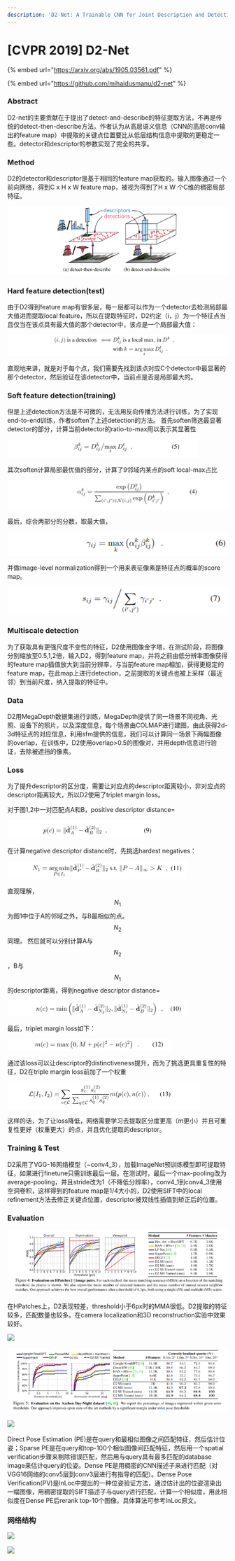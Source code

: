 ```yaml
---
description: 'D2-Net: A Trainable CNN for Joint Description and Detection of Local Features'
---
```


# \[CVPR 2019] D2-Net

{% embed url="https://arxiv.org/abs/1905.03561.pdf" %}

{% embed url="https://github.com/mihaidusmanu/d2-net" %}

### Abstract

D2-net的主要贡献在于提出了detect-and-describe的特征提取方法，不再是传统的detect-then-describe方法。作者认为从高层语义信息（CNN的高层conv输出的feature map）中提取的关键点位置要比从低层结构信息中提取的更稳定一些。detector和descriptor的参数实现了完全的共享。

### Method

D2的detector和descriptor是基于相同的feature map获取的。输入图像通过一个前向网络，得到C x H x W feature map，被视为得到了H x W 个C维的稠密局部特征。&#x20;

![](<../../.gitbook/assets/image (160).png>)

### Hard feature detection(test)

由于D2得到feature map有很多层，每一层都可以作为一个detector去检测局部最大值进而提取local feature，所以在提取特征时，D2约定（i，j）为一个特征点当且仅当在该点具有最大值的那个detector中，该点是一个局部最大值：&#x20;

![](<../../.gitbook/assets/image (1066).png>)

直观地来讲，就是对于每个点，我们需要先找到该点对应C个detector中最显著的那个detector，然后验证在该detector中，当前点是否是局部最大的。

### Soft feature detection(training)

但是上述detection方法是不可微的，无法用反向传播方法进行训练，为了实现end-to-end训练，作者soften了上述detection的方法。 首先soften筛选最显著detector的部分，计算当前detector的ratio-to-max用以表示其显著性&#x20;

![](<../../.gitbook/assets/image (525).png>)

其次soften计算局部最优值的部分，计算了9邻域内某点的soft local-max占比&#x20;

![](<../../.gitbook/assets/image (1072).png>)

最后，综合两部分的分数，取最大值，&#x20;

![](<../../.gitbook/assets/image (519).png>)

并做image-level normalization得到一个用来表征像素是特征点的概率的score map。&#x20;

![](<../../.gitbook/assets/image (1016).png>)

### Multiscale detection

为了获取具有更强尺度不变性的特征，D2使用图像金字塔，在测试阶段，将图像分别缩放至0.5,1,2倍，输入D2，得到feature map，并将之前由低分辨率图像获得的feature map插值放大到当前分辨率，与当前feature map相加，获得更稳定的feature map，在此map上进行detection，之前提取的关键点也被上采样（最近邻）到当前尺度，纳入提取的特征中。

### Data

D2用MegaDepth数据集进行训练，MegaDepth提供了同一场景不同视角、光照、设备下的照片，以及深度信息，每个场景由COLMAP进行建图，由此获得2d-3d特征点的对应信息，利用sfm提供的信息，我们可以计算同一场景下两幅图像的overlap，在训练中，D2使用overlap>0.5的图像对，并用depth信息进行验证，去除被遮挡的像素。

### Loss

为了提升descriptor的区分度，需要让对应点的descriptor距离较小，非对应点的descriptor距离较大，所以D2使用了triplet margin loss。

对于图1,2中一对匹配点A和B，positive descriptor distance=

![](<../../.gitbook/assets/image (819).png>)

在计算negative descriptor distance时，先挑选hardest negatives：&#x20;

![](<../../.gitbook/assets/image (1015).png>)

直观理解，$$N_1$$为图1中位于A的邻域之外，与B最相似的点。$$N_2$$同理。 然后就可以分别计算A与$$N_2$$，B与$$N_1$$的descriptor距离，得到negative descriptor distance=

![](<../../.gitbook/assets/image (347).png>)

最后，triplet margin loss如下：&#x20;

![](<../../.gitbook/assets/image (214).png>)

通过该loss可以让descriptor的distinctiveness提升，而为了挑选更具重复性的特征，D2在triple margin loss前加了一个权重&#x20;

![](<../../.gitbook/assets/image (356).png>)

这样的话，为了让loss降低，网络需要学习去提取区分度更高（m更小）并且可重复性更好（权重更大）的点，并且优化提取的descriptor。

### Training & Test

D2采用了VGG-16网络模型（\~conv4\_3），加载ImageNet预训练模型即可提取特征，如果进行finetune只需训练最后一层。在测试时，最后一个max-pooling改为average-pooling，并且stride改为1（不降低分辨率），conv4\_1到conv4\_3使用空洞卷积，这样得到的feature map是1/4大小的，D2使用SIFT中的local refinement方法去修正关键点位置，descriptor被双线性插值到矫正后的位置。

### Evaluation

![](<../../.gitbook/assets/image (692).png>)

在HPatches上，D2表现较差，threshold小于6px时的MMA很低。D2提取的特征较多，匹配数量也较多。在camera localization和3D reconstruction实验中效果较好。

![](../../.gitbook/assets/d2\_2.png)

![](<../../.gitbook/assets/image (6).png>)

![](../../.gitbook/assets/d2\_4.png)

Direct Pose Estimation (PE)是在query和最相似图像之间匹配特征，然后估计位姿；Sparse PE是在query和top-100个相似图像间匹配特征，然后用一个spatial verification步骤来剔除错误匹配，然后用与query具有最多匹配的database image来估计query的位姿。Dense PE是用稠密的CNN描述子来进行匹配（对VGG16网络的conv5层到conv3层进行有指导的匹配）。Dense Pose Verification(PV)是InLoc中提出的一种位姿验证方法，通过估计出的位姿渲染出一幅图像，用稠密提取的SIFT描述子与query进行匹配，计算一个相似度，用此相似度在Dense PE后rerank top-10个图像。具体算法可参考InLoc原文。

### 网络结构

![](../../.gitbook/assets/d2\_6.png)

![](../../.gitbook/assets/d2\_5.png)
